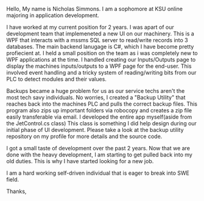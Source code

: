 Hello,
My name is Nicholas Simmons. I am a sophomore at KSU online majoring in application development.

I have worked at my current position for 2 years. I was apart of our development team that implemeneted a new UI on our machinery. This is a WPF that interacts with a 
mssms SQL server to read/write records into 3 databases. The main backend lanugage is C#, which I have become pretty profiecient at. 
I held a small position on the team as i was completely new to WPF applications at the time. 
I handled creating our Inputs/Outputs page to display the machines inputs/outputs to a WPF page for the end-user. 
This involved event handling and a tricky system of reading/writing bits from our PLC to detect modules and their values.

Backups became a huge problem for us as our service techs aren't the most tech savy individuals. No worries, I created a "Backup Utility" that reaches back into the machines
PLC and pulls the correct backup files. This program also zips up important folders via robocopy and creates a zip file easily transferable via email. I developed the entire
app myself(aside from the JetControl.cs class) This class is something I did help design during our initial phase of UI development. Please take a look at the backup utility repository on my profile for more details and the source code.

I got a small taste of development over the past 2 years. Now that we are done with the heavy development, I am starting to get pulled back into my old duties. This is why
I have started looking for a new job.

I am a hard working self-driven individual that is eager to break into SWE field.

Thanks,

<!---
Simmons1996/Simmons1996 is a ✨ special ✨ repository because its `README.md` (this file) appears on your GitHub profile.
You can click the Preview link to take a look at your changes.
--->
